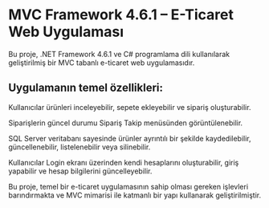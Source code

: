 # MVC Framework 4.6.1 – E-Ticaret Web Uygulaması

Bu proje, .NET Framework 4.6.1 
ve C# programlama dili 
kullanılarak geliştirilmiş bir MVC tabanlı e-ticaret web uygulamasıdır.

## Uygulamanın temel özellikleri:

Kullanıcılar ürünleri inceleyebilir, sepete ekleyebilir ve sipariş oluşturabilir.

Siparişlerin güncel durumu Sipariş Takip menüsünden görüntülenebilir.

SQL Server veritabanı sayesinde ürünler ayrıntılı bir şekilde kaydedilebilir, güncellenebilir, listelenebilir veya silinebilir.

Kullanıcılar Login ekranı üzerinden kendi hesaplarını oluşturabilir, giriş yapabilir ve hesap bilgilerini güncelleyebilir.

Bu proje, temel bir e-ticaret uygulamasının sahip olması gereken işlevleri barındırmakta ve MVC mimarisi ile katmanlı bir yapı kullanarak geliştirilmiştir.
